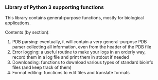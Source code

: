 ### Library of Python 3 supporting functions

This library contains general-purpose functions, mostly for biological
applications.

Contents (by section):
  1. PDB parsing: eventually, it will contain a very general-purpose PDB parser
     collecting all information, even from the header of the PDB file
  2. Error logging: a useful routine to make your logs in an orderly way, record
     them in a log file and print them in stdout if needed
  3. Downloading: functions to download various types of standard bioinfo files
     (and keep track of them)
  4. Format editing: functions to edit files and translate formats
